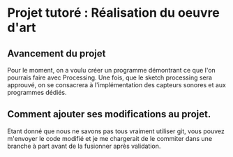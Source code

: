 # Projet tutoré : Réalisation du oeuvre d'art

## Avancement du projet

Pour le moment, on a voulu créer un programme démontrant ce que l'on pourrais faire avec Processing. Une fois, que le sketch processing sera approuvé, on se consacrera à l'implémentation des capteurs sonores et aux programmes dédiés.


## Comment ajouter ses modifications au projet.

Etant donné que nous ne savons pas tous vraiment utiliser git, vous pouvez m'envoyer le code modifié et je me chargerait de le commiter dans une branche à part avant de la fusionner après validation.